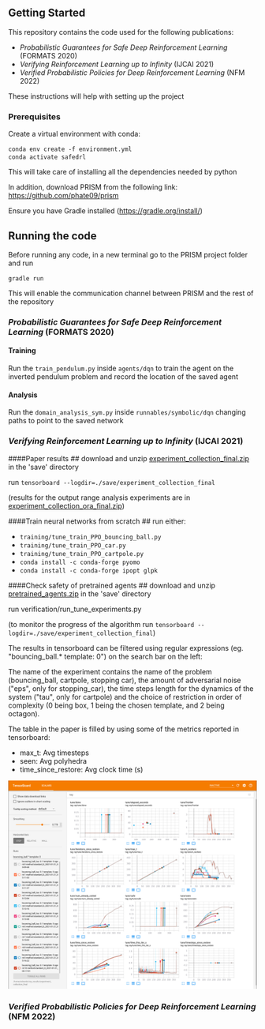 ## Getting Started
This repository contains the code used for the following publications:
- _Probabilistic Guarantees for Safe Deep Reinforcement Learning_ (FORMATS 2020)
- _Verifying Reinforcement Learning up to Infinity_ (IJCAI 2021)
- _Verified Probabilistic Policies for Deep Reinforcement Learning_ (NFM 2022)

These instructions will help with setting up the project

### Prerequisites
Create a virtual environment with conda:
```
conda env create -f environment.yml
conda activate safedrl
```
This will take care of installing all the dependencies needed by python

In addition, download PRISM from the following link: https://github.com/phate09/prism

Ensure you have Gradle installed (https://gradle.org/install/) 

## Running the code
Before running any code, in a new terminal go to the PRISM project folder and run
```
gradle run
``` 
This will enable the communication channel between PRISM and the rest of the repository
### _Probabilistic Guarantees for Safe Deep Reinforcement Learning_ (FORMATS 2020)

#### Training
Run the ``train_pendulum.py`` inside ``agents/dqn`` to train the agent on the inverted pendulum problem and record the location of the saved agent

#### Analysis
Run the ``domain_analysis_sym.py`` inside ``runnables/symbolic/dqn`` changing paths to point to the saved network

### _Verifying Reinforcement Learning up to Infinity_ (IJCAI 2021)
####Paper results ##
download and unzip [experiment_collection_final.zip](https://mega.nz/file/11xigbgS#ld3MSRAHXUBl1lY-6ltgnmwtm53ESBfL_1WAqAJUSxc) in the 'save' directory

run `tensorboard --logdir=./save/experiment_collection_final`

(results for the output range analysis experiments are in [experiment_collection_ora_final.zip](https://mega.nz/file/psIjUaTL#N-0UzXR8s-LtIGV6DgEj991-YdID4qqDM_f5YLQy14U))

####Train neural networks from scratch ##
run either:
* `training/tune_train_PPO_bouncing_ball.py`
* `training/tune_train_PPO_car.py`
* `training/tune_train_PPO_cartpole.py`
* `conda install -c conda-forge pyomo`
* `conda install -c conda-forge ipopt glpk`

####Check safety of pretrained agents ##
download and unzip [pretrained_agents.zip](https://mega.nz/file/014wHRbB#3OHzROCTyPcq_1lVKVryGgkuRaPBfhme4j7n6GGrWoc) in the 'save' directory

run verification/run_tune_experiments.py

(to monitor the progress of the algorithm run `tensorboard --logdir=./save/experiment_collection_final`)


The results in tensorboard can be filtered using regular expressions (eg. "bouncing\_ball.* template: 0") on the search bar on the left: 

The name of the experiment contains the name of the problem (bouncing\_ball, cartpole, stopping car), the amount of adversarial noise ("eps", only for stopping\_car), the time steps length for the dynamics of the system ("tau", only for cartpole) and the choice of restriction in order of complexity (0 being box, 1 being the chosen template, and 2 being octagon).

The table in the paper is filled by using some of the metrics reported in tensorboard:
* max\_t: Avg timesteps
* seen: Avg polyhedra
* time\_since\_restore: Avg clock time (s)

![alt text](./images/tensorboard.png "An exmaple of tensorboard screen")

### _Verified Probabilistic Policies for Deep Reinforcement Learning_ (NFM 2022)